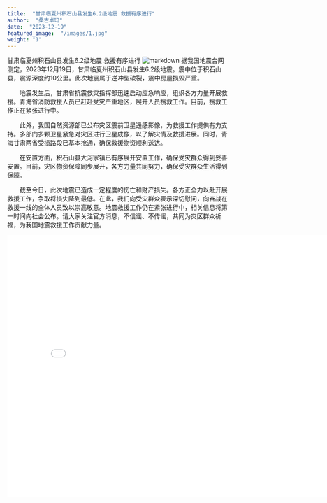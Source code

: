 ```yaml
---
title:  "甘肃临夏州积石山县发生6.2级地震 救援有序进行"
author:  "桑吉卓玛"
date:  "2023-12-19"
featured_image:  "/images/1.jpg"
weight: "1"
---
```


甘肃临夏州积石山县发生6.2级地震 救援有序进行
![markdown](/images/1.jpg)
据我国地震台网测定，2023年12月19日，甘肃临夏州积石山县发生6.2级地震。震中位于积石山县，震源深度约10公里。此次地震属于逆冲型破裂，震中房屋损毁严重。

&emsp;&emsp;地震发生后，甘肃省抗震救灾指挥部迅速启动应急响应，组织各方力量开展救援。青海省消防救援人员已赶赴受灾严重地区，展开人员搜救工作。目前，搜救工作正在紧张进行中。

&emsp;&emsp;此外，我国自然资源部已公布灾区震前卫星遥感影像，为救援工作提供有力支持。多部门多颗卫星紧急对灾区进行卫星成像，以了解灾情及救援进展。同时，青海甘肃两省受损路段已基本抢通，确保救援物资顺利送达。

&emsp;&emsp;在安置方面，积石山县大河家镇已有序展开安置工作，确保受灾群众得到妥善安置。目前，灾区物资保障同步展开，各方力量共同努力，确保受灾群众生活得到保障。

&emsp;&emsp;截至今日，此次地震已造成一定程度的伤亡和财产损失。各方正全力以赴开展救援工作，争取将损失降到最低。在此，我们向受灾群众表示深切慰问，向奋战在救援一线的全体人员致以崇高敬意。地震救援工作仍在紧张进行中，相关信息将第一时间向社会公布。请大家关注官方消息，不信谣、不传谣，共同为灾区群众祈福，为我国地震救援工作贡献力量。

<iframe src="//player.bilibili.com/player.html?aid=495099969&bvid=BV1tK411879h&cid=1375352064&p=1" scrolling="no" border="0" frameborder="no" framespacing="0" allowfullscreen="true" height= "600px" width= "800px"> </iframe>